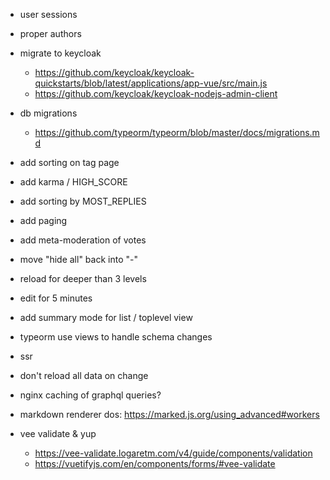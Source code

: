 - user sessions
- proper authors
- migrate to keycloak
  - https://github.com/keycloak/keycloak-quickstarts/blob/latest/applications/app-vue/src/main.js
  - https://github.com/keycloak/keycloak-nodejs-admin-client
- db migrations
  - https://github.com/typeorm/typeorm/blob/master/docs/migrations.md

- add sorting on tag page
- add karma / HIGH_SCORE
- add sorting by MOST_REPLIES

- add paging
- add meta-moderation of votes
- move "hide all" back into "-"
- reload for deeper than 3 levels
- edit for 5 minutes

- add summary mode for list / toplevel view

- typeorm use views to handle schema changes
- ssr
- don't reload all data on change
- nginx caching of graphql queries?
- markdown renderer dos: https://marked.js.org/using_advanced#workers
- vee validate & yup
  - https://vee-validate.logaretm.com/v4/guide/components/validation
  - https://vuetifyjs.com/en/components/forms/#vee-validate
